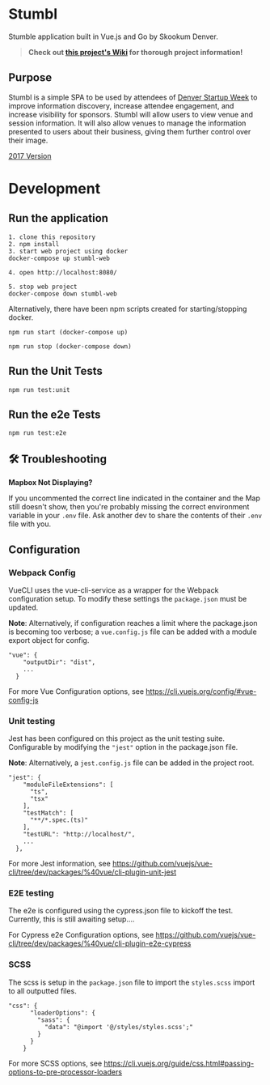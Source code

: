 # Stumbl

Stumble application built in Vue.js and Go by Skookum Denver.

>**Check out [this project's Wiki](https://github.com/Skookum/stumbl-2019/wiki) for thorough project information!**

## Purpose

Stumbl is a simple SPA to be used by attendees of [Denver Startup Week](https://www.denverstartupweek.org/) to improve information discovery, increase attendee engagement, and increase visibility for sponsors.  Stumbl will allow users to view venue and session information.  It will also allow venues to manage the information presented to users about their business, giving them further control over their image.

[2017 Version](https://stmbl.herokuapp.com)

# Development

## Run the application


```
1. clone this repository
2. npm install
3. start web project using docker
docker-compose up stumbl-web

4. open http://localhost:8080/

5. stop web project
docker-compose down stumbl-web
```

Alternatively, there have been npm scripts created for starting/stopping docker.
```
npm run start (docker-compose up)

npm run stop (docker-compose down)
```

## Run the Unit Tests

```
npm run test:unit
```

## Run the e2e Tests

```
npm run test:e2e
```

## 🛠 Troubleshooting

**Mapbox Not Displaying?**

If you uncommented the correct line indicated in the container and the Map still doesn't show, then you're probably missing the correct environment variable in your `.env` file.  Ask another dev to share the contents of their `.env` file with you.

## Configuration

### Webpack Config
VueCLI uses the vue-cli-service as a wrapper for the Webpack configuration setup.  To modify these settings 
the `package.json` must be updated.  

__Note__: Alternatively, if configuration reaches a limit where the package.json
is becoming too verbose; a `vue.config.js` file can be added with a module export object for config.

```
"vue": {
    "outputDir": "dist",
    ...
  }

```
For more Vue Configuration options, see https://cli.vuejs.org/config/#vue-config-js

### Unit testing
Jest has been configured on this project as the unit testing suite.  Configurable by
modifying the `"jest"` option in the package.json file.

__Note__: Alternatively, a `jest.config.js` file can be added in the project root.

```
"jest": {
    "moduleFileExtensions": [
      "ts",
      "tsx"
    ],
    "testMatch": [
      "**/*.spec.(ts)"
    ],
    "testURL": "http://localhost/",
    ...
  },
```
For more Jest information, see https://github.com/vuejs/vue-cli/tree/dev/packages/%40vue/cli-plugin-unit-jest

### E2E testing
The e2e is configured using the cypress.json file to kickoff the test.  Currently, this is still awaiting 
setup....

For Cypress e2e Configuration options, see https://github.com/vuejs/vue-cli/tree/dev/packages/%40vue/cli-plugin-e2e-cypress

### SCSS
The scss is setup in the `package.json` file to import the `styles.scss` import to all outputted files.
```
"css": {
      "loaderOptions": {
        "sass": {
          "data": "@import '@/styles/styles.scss';"
        }
      }
    }
```
For more SCSS options, see https://cli.vuejs.org/guide/css.html#passing-options-to-pre-processor-loaders
